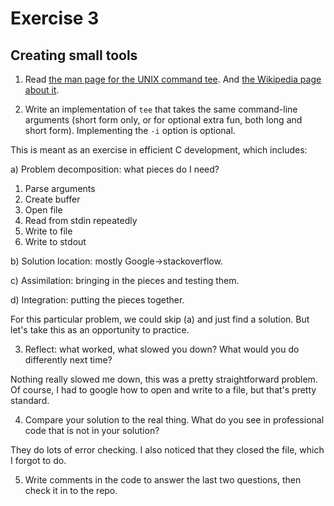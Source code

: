 # Exercise 3
## Creating small tools


1) Read [the man page for the UNIX command tee](http://man7.org/linux/man-pages/man1/tee.1.html).
And [the Wikipedia page about it](http://en.wikipedia.org/wiki/Tee_(command)).

2) Write an implementation of `tee` that takes the same command-line
arguments (short form only, or for optional extra fun, both long and
short form).  Implementing the `-i` option is optional.

This is meant as an exercise in efficient C development, which includes:

a) Problem decomposition: what pieces do I need?

1. Parse arguments
2. Create buffer
3. Open file
4. Read from stdin repeatedly
5. Write to file
6. Write to stdout

b) Solution location: mostly Google->stackoverflow.

c) Assimilation: bringing in the pieces and testing them.

d) Integration: putting the pieces together.

For this particular problem, we could skip (a) and just find a
solution.  But let's take this as an opportunity to practice.

3) Reflect: what worked, what slowed you down?  What would you do
differently next time?

Nothing really slowed me down, this was a pretty straightforward problem. Of course, I had to google how to open and write to a file, but that's pretty standard.

4) Compare your solution to the real thing.  What do you see in
professional code that is not in your solution?

They do lots of error checking. I also noticed that they closed the file, which I forgot to do.

5) Write comments in the code to answer the last two questions, then
check it in to the repo.

